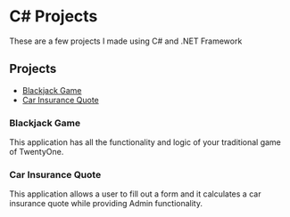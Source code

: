 # C# Projects

These are a few projects I made using C# and .NET Framework

## Projects

* [Blackjack Game](https://github.com/pbanks74/C-Sharp-.NET-Projects/tree/master/BlackJack)
* [Car Insurance Quote](https://github.com/pbanks74/C-Sharp-.NET-Projects/tree/master/CarInsurance)

### Blackjack Game
This application has all the functionality and logic of your traditional game of TwentyOne.

### Car Insurance Quote
This application allows a user to fill out a form and it calculates a car insurance quote while providing Admin functionality.
